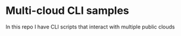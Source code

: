 # Multi-cloud CLI samples

In this repo I have CLI scripts that interact with multiple public clouds
